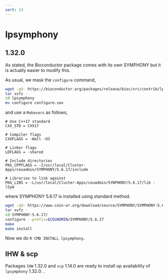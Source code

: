 ```yaml
---
sort: 13
---
```


# lpsymphony

## 1.32.0

As stated, the Bioconductor package comes with its own SYMPHONY but it is actually easier to modify this.

As usual, we mask the `configure` command,

```bash
wget -qO- https://bioconductor.org/packages/release/bioc/src/contrib/lpsymphony_1.32.0.tar.gz | \
tar xvfz -
cd lpsymphony
mv configure configure.sav
```

and use a `Makevars` as follows,

```
# Use C++17 standard
CXX_STD = CXX17

# Compiler flags
CXXFLAGS = -Wall -O3

# Linker flags
LDFLAGS = -shared

# Include directories
PKG_CPPFLAGS = -I/usr/local/Cluster-Apps/ceuadmin/SYMPHONY/5.6.17/include

# Libraries to link against
PKG_LIBS = -L/usr/local/Cluster-Apps/ceuadmin/SYNPHONY/5.6.17/lib -lSym
```

where SYMPHONY 5.6.17 is installed using standard method.

```bash
wget -qO- https://www.coin-or.org/download/source/SYMPHONY/SYMPHONY-5.6.17.tgz | \
tar xvfz -
cd SYMPHONY-5.6.17/
configure --prefix=$CEUADMIN/SYMPHONY/5.6.17
make
make install
```

Now we do `R CMD INSTALL lpsymphony`.

## IHW & scp

Packages `IHW` 1.32.0 and `scp` 1.14.0 are ready to install up availability of `lpsymphony` 1.32.0.
.
